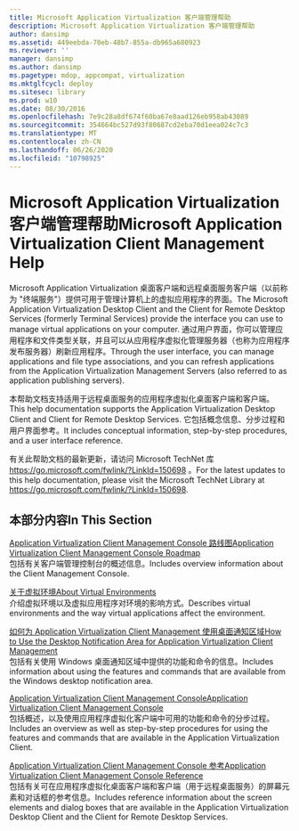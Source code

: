 ```yaml
---
title: Microsoft Application Virtualization 客户端管理帮助
description: Microsoft Application Virtualization 客户端管理帮助
author: dansimp
ms.assetid: 449eebda-70eb-48b7-855a-db965a680923
ms.reviewer: ''
manager: dansimp
ms.author: dansimp
ms.pagetype: mdop, appcompat, virtualization
ms.mktglfcycl: deploy
ms.sitesec: library
ms.prod: w10
ms.date: 08/30/2016
ms.openlocfilehash: 7e9c28a8df674f60ba67e8aad126eb958ab43089
ms.sourcegitcommit: 354664bc527d93f80687cd2eba70d1eea024c7c3
ms.translationtype: MT
ms.contentlocale: zh-CN
ms.lasthandoff: 06/26/2020
ms.locfileid: "10798925"
---
```

# <span data-ttu-id="2d9a2-103">Microsoft Application Virtualization 客户端管理帮助</span><span class="sxs-lookup"><span data-stu-id="2d9a2-103">Microsoft Application Virtualization Client Management Help</span></span>


<span data-ttu-id="2d9a2-104">Microsoft Application Virtualization 桌面客户端和远程桌面服务客户端（以前称为 "终端服务"）提供可用于管理计算机上的虚拟应用程序的界面。</span><span class="sxs-lookup"><span data-stu-id="2d9a2-104">The Microsoft Application Virtualization Desktop Client and the Client for Remote Desktop Services (formerly Terminal Services) provide the interface you can use to manage virtual applications on your computer.</span></span> <span data-ttu-id="2d9a2-105">通过用户界面，你可以管理应用程序和文件类型关联，并且可以从应用程序虚拟化管理服务器（也称为应用程序发布服务器）刷新应用程序。</span><span class="sxs-lookup"><span data-stu-id="2d9a2-105">Through the user interface, you can manage applications and file type associations, and you can refresh applications from the Application Virtualization Management Servers (also referred to as application publishing servers).</span></span>

<span data-ttu-id="2d9a2-106">本帮助文档支持适用于远程桌面服务的应用程序虚拟化桌面客户端和客户端。</span><span class="sxs-lookup"><span data-stu-id="2d9a2-106">This help documentation supports the Application Virtualization Desktop Client and Client for Remote Desktop Services.</span></span> <span data-ttu-id="2d9a2-107">它包括概念信息、分步过程和用户界面参考。</span><span class="sxs-lookup"><span data-stu-id="2d9a2-107">It includes conceptual information, step-by-step procedures, and a user interface reference.</span></span>

<span data-ttu-id="2d9a2-108">有关此帮助文档的最新更新，请访问 Microsoft TechNet 库 <https://go.microsoft.com/fwlink/?LinkId=150698> 。</span><span class="sxs-lookup"><span data-stu-id="2d9a2-108">For the latest updates to this help documentation, please visit the Microsoft TechNet Library at <https://go.microsoft.com/fwlink/?LinkId=150698>.</span></span>

## <span data-ttu-id="2d9a2-109">本部分内容</span><span class="sxs-lookup"><span data-stu-id="2d9a2-109">In This Section</span></span>


<a href="" id="application-virtualization-client-management-console-roadmap"></a>[<span data-ttu-id="2d9a2-110">Application Virtualization Client Management Console 路线图</span><span class="sxs-lookup"><span data-stu-id="2d9a2-110">Application Virtualization Client Management Console Roadmap</span></span>](application-virtualization-client-management-console-roadmap.md)  
<span data-ttu-id="2d9a2-111">包括有关客户端管理控制台的概述信息。</span><span class="sxs-lookup"><span data-stu-id="2d9a2-111">Includes overview information about the Client Management Console.</span></span>

<a href="" id="about-virtual-environments"></a>[<span data-ttu-id="2d9a2-112">关于虚拟环境</span><span class="sxs-lookup"><span data-stu-id="2d9a2-112">About Virtual Environments</span></span>](about-virtual-environments.md)  
<span data-ttu-id="2d9a2-113">介绍虚拟环境以及虚拟应用程序对环境的影响方式。</span><span class="sxs-lookup"><span data-stu-id="2d9a2-113">Describes virtual environments and the way virtual applications affect the environment.</span></span>

<a href="" id="how-to-use-the-desktop-notification-area-for-application-virtualization-client-management"></a>[<span data-ttu-id="2d9a2-114">如何为 Application Virtualization Client Management 使用桌面通知区域</span><span class="sxs-lookup"><span data-stu-id="2d9a2-114">How to Use the Desktop Notification Area for Application Virtualization Client Management</span></span>](how-to-use-the-desktop-notification-area-for-application-virtualization-client-management.md)  
<span data-ttu-id="2d9a2-115">包括有关使用 Windows 桌面通知区域中提供的功能和命令的信息。</span><span class="sxs-lookup"><span data-stu-id="2d9a2-115">Includes information about using the features and commands that are available from the Windows desktop notification area.</span></span>

<a href="" id="application-virtualization-client-management-console"></a>[<span data-ttu-id="2d9a2-116">Application Virtualization Client Management Console</span><span class="sxs-lookup"><span data-stu-id="2d9a2-116">Application Virtualization Client Management Console</span></span>](application-virtualization-client-management-console.md)  
<span data-ttu-id="2d9a2-117">包括概述，以及使用应用程序虚拟化客户端中可用的功能和命令的分步过程。</span><span class="sxs-lookup"><span data-stu-id="2d9a2-117">Includes an overview as well as step-by-step procedures for using the features and commands that are available in the Application Virtualization Client.</span></span>

<a href="" id="application-virtualization-client-management-console-reference"></a>[<span data-ttu-id="2d9a2-118">Application Virtualization Client Management Console 参考</span><span class="sxs-lookup"><span data-stu-id="2d9a2-118">Application Virtualization Client Management Console Reference</span></span>](application-virtualization-client-management-console-reference.md)  
<span data-ttu-id="2d9a2-119">包括有关可在应用程序虚拟化桌面客户端和客户端（用于远程桌面服务）的屏幕元素和对话框的参考信息。</span><span class="sxs-lookup"><span data-stu-id="2d9a2-119">Includes reference information about the screen elements and dialog boxes that are available in the Application Virtualization Desktop Client and the Client for Remote Desktop Services.</span></span>

 

 





